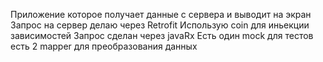 Приложение которое получает данные с сервера и выводит на экран 
Запрос на сервер делаю через Retrofit 
Использую coin для иньекции зависимостей 
Запрос сделан через javaRx 
Есть один mock для тестов 
есть 2 mapper для преобразования данных
